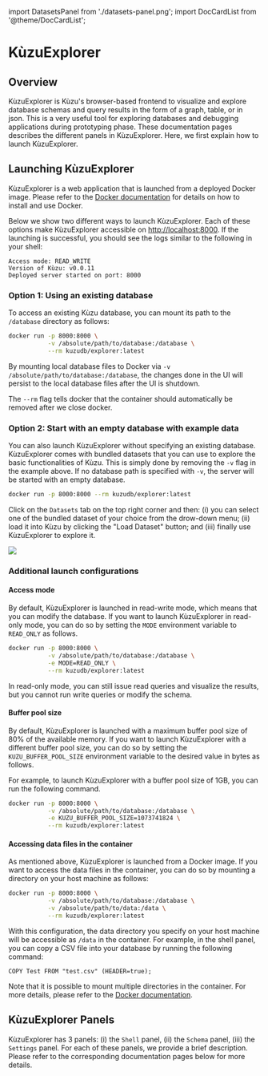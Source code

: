 import DatasetsPanel from './datasets-panel.png';
import DocCardList from '@theme/DocCardList';

# KùzuExplorer

## Overview

KùzuExplorer is Kùzu's browser-based frontend to visualize and explore database schemas
and query results in the form of a graph, table, or in json. This is a very useful tool for exploring
databases and debugging applications during prototyping phase. These documentation pages describes the
different panels in KùzuExplorer. Here, we first explain how to launch KùzuExplorer.

## Launching KùzuExplorer

KùzuExplorer is a web application that is launched from a deployed Docker image.
Please refer to the [Docker documentation](https://docs.docker.com/get-docker/) for details on how to install and use Docker.

Below we show two different ways to launch KùzuExplorer. Each of these options make
KùzuExplorer accessible on [http://localhost:8000](http://localhost:8000). If the launching is successful, you should see the logs similar to the following in your shell:

```
Access mode: READ_WRITE
Version of Kùzu: v0.0.11
Deployed server started on port: 8000
```

### Option 1: Using an existing database

To access an existing Kùzu database, you can mount its path to the `/database` directory as follows:

```bash
docker run -p 8000:8000 \
           -v /absolute/path/to/database:/database \
           --rm kuzudb/explorer:latest
```

By mounting local database files to Docker via `-v /absolute/path/to/database:/database`,
the changes done in the UI will persist to the local database files after the UI is shutdown.

The `--rm` flag tells docker that the container should automatically be removed after we close docker.

### Option 2: Start with an empty database with example data

You can also launch KùzuExplorer without specifying an existing database. KùzuExplorer comes with
bundled datasets that you can use to explore the basic functionalities of Kùzu.
This is simply done by removing the `-v` flag in the example above. If no database path is specified
with `-v`, the server will be started with an empty database.

```bash
docker run -p 8000:8000 --rm kuzudb/explorer:latest
```

Click on the `Datasets` tab on the top right corner and then: (i) you can select one of the bundled dataset
of your choice from the drow-down menu; (ii) load it into Kùzu by clicking the "Load Dataset" button; and (iii)
finally use KùzuExplorer to explore it.

<img src={DatasetsPanel} />

### Additional launch configurations

#### Access mode

By default, KùzuExplorer is launched in read-write mode, which means that you can modify the database. If you want to launch KùzuExplorer in read-only mode, you can do so by setting the `MODE` environment variable to `READ_ONLY` as follows.

```bash
docker run -p 8000:8000 \
           -v /absolute/path/to/database:/database \
           -e MODE=READ_ONLY \
           --rm kuzudb/explorer:latest
```

In read-only mode, you can still issue read queries and visualize the results, but you cannot run write queries or modify the schema.

#### Buffer pool size

By default, KùzuExplorer is launched with a maximum buffer pool size of 80% of the available memory. If you want to launch KùzuExplorer with a different buffer pool size, you can do so by setting the `KUZU_BUFFER_POOL_SIZE` environment variable to the desired value in bytes as follows.

For example, to launch KùzuExplorer with a buffer pool size of 1GB, you can run the following command.

```bash
docker run -p 8000:8000 \
           -v /absolute/path/to/database:/database \
           -e KUZU_BUFFER_POOL_SIZE=1073741824 \
           --rm kuzudb/explorer:latest
```

#### Accessing data files in the container

As mentioned above, KùzuExplorer is launched from a Docker image. If you want to access the data files in the container, you can do so by mounting a directory on your host machine as follows:

```bash
docker run -p 8000:8000 \
           -v /absolute/path/to/database:/database \
           -v /absolute/path/to/data:/data \
           --rm kuzudb/explorer:latest
```

With this configuration, the data directory you specify on your host machine will be accessible as `/data` in the container. For example, in the shell panel, you can copy a CSV file into your database by running the following command:

```cypher
COPY Test FROM "test.csv" (HEADER=true);
```

Note that it is possible to mount multiple directories in the container. For more details, please refer to the [Docker documentation](https://docs.docker.com/storage/bind-mounts/).

## KùzuExplorer Panels

KùzuExplorer has 3 panels: (i) the `Shell` panel, (ii) the `Schema` panel, (iii) the `Settings` panel. For each of these panels, we provide a brief description. Please refer to the corresponding documentation pages below for more details.

<DocCardList />
